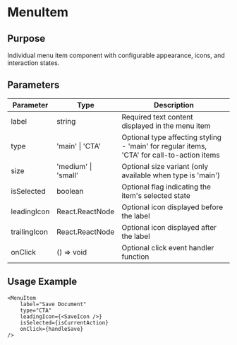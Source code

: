 # MenuItem

## Purpose

Individual menu item component with configurable appearance, icons, and interaction states.

## Parameters

| Parameter    | Type                | Description                                                                                |
| ------------ | ------------------- | ------------------------------------------------------------------------------------------ |
| label        | string              | Required text content displayed in the menu item                                           |
| type         | 'main' \| 'CTA'     | Optional type affecting styling - 'main' for regular items, 'CTA' for call-to-action items |
| size         | 'medium' \| 'small' | Optional size variant (only available when type is 'main')                                 |
| isSelected   | boolean             | Optional flag indicating the item's selected state                                         |
| leadingIcon  | React.ReactNode     | Optional icon displayed before the label                                                   |
| trailingIcon | React.ReactNode     | Optional icon displayed after the label                                                    |
| onClick      | () => void          | Optional click event handler function                                                      |

## Usage Example

```tsx
<MenuItem
    label="Save Document"
    type="CTA"
    leadingIcon={<SaveIcon />}
    isSelected={isCurrentAction}
    onClick={handleSave}
/>
```
